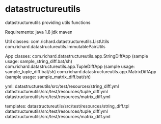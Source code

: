 # datastructureutils
datastructureutils providing utils functions

Requirements:
java 1.8 jdk
maven

Util classes:
com.richard.datastructureutils.ListUtils
com.richard.datastructureutils.ImmutablePairUtils

App classes:
com.richard.datastructureutils.app.StringDiffApp (sample usage: sample_string_diff.bat/sh)
com.richard.datastructureutils.app.TupleDiffApp (sample usage: sample_tuple_diff.bat/sh)
com.richard.datastructureutils.app.MatrixDiffApp (sample usage: sample_matrix_diff.bat/sh)

yml:
datastructureutils/src/test/resources/string_diff.yml
datastructureutils/src/test/resources/tuple_diff.yml
datastructureutils/src/test/resources/matrix_diff.yml

templates:
datastructureutils/src/test/resources/string_diff.tpl
datastructureutils/src/test/resources/tuple_diff.yml
datastructureutils/src/test/resources/matrix_diff.yml

